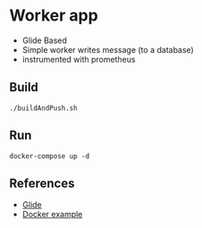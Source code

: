 # Worker app

- Glide Based
- Simple worker writes message (to a database)
- instrumented with prometheus

## Build
```
./buildAndPush.sh
```

## Run
```
docker-compose up -d
```
## References
- [Glide](https://github.com/Masterminds/glide)
- [Docker example](https://github.com/tvtamas/docker-golang-glide)
